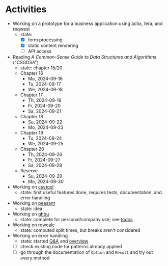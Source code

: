 # Activities

- Working on a prototype for a business application using actix, tera, and reqwest
    - state:
        - [x] form processing
        - [x] static content rendering
        - [ ] API access
- Reading _A Common-Sense Guide to Data Structures and Algorithms_ ("CSGDSA")
    - state: chapter 15/20
    - Chapter 16
        - Mo, 2024-09-16
        - Tu, 2024-09-17
        - We, 2024-09-18
    - Chapter 17
        - Th, 2024-09-19
        - Fr, 2024-09-20
        - Sa, 2024-09-21
    - Chapter 18
        - Su, 2024-09-22
        - Mo, 2024-09-23
    - Chapter 19
        - Tu, 2024-09-24
        - We, 2024-09-25
    - Chapter 20
        - Th, 2024-09-26
        - Fr, 2024-09-27
        - Sa, 2024-09-28
    - Reserve
        - Su, 2024-09-29
        - Mo, 2024-09-30
- Working on [csvtool](https://github.com/patrickbucher/csvtool)
    - state: first useful features done, requires tests, documentation, and
      error handling
- Working on [peasant](https://github.com/patrickbucher/peasant)
    - state: idea
- Working on [ghbu](https://github.com/patrickbucher/ghbu)
    - state: complete for personal/company use; see
      [todos](https://github.com/patrickbucher/ghbu?tab=readme-ov-file#todo)
- Working on [rowcalc](https://github.com/patrickbucher/rowcalc)
    - state: computed split times, but breaks aren't considered
- Working on error handling
    - state: started [Q&A](error-handling/error-handling.md) and
      [overview](error-handling/error-handling.png)
    - [ ] check existing code for patterns already applied
    - [ ] go through the documentation of `Option` and `Result` and try out every method
